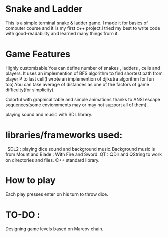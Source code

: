 # Snake and Ladder
This is a simple terminal snake & ladder game.
I made it for basics of computer course and it is my first c++ project.I tried my best to write code with good-readability and learned many things from it.
# Game Features
Highly customizable.You can define number of snakes , ladders , cells and players.
It uses an implemention of BFS algorithm to find shortest path from player P to last cell(I wrote an implemention of djikstra algorithm for fun too).You can take average of distances as one of the factors of game difficulty(for simplicity).

Colorful with graphical table and simple animations thanks to ANSI escape sequences(some enviornments may or may not support all of them).

playing sound and music with SDL library.
# libraries/frameworks used:
-SDL2 : playing dice sound and background music.Background music is from Mount and Blade : With Fire and Sword.
QT : QDir and QString to work on directories and files.
C++ standard library.

# How to play
Each play presses enter on his turn to throw dice.

# TO-DO :
Designing game levels based on Marcov chain.
